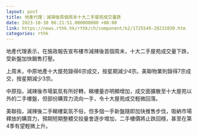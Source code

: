 ```yaml
---
layout: post
title: 地產代理：減辣後首個周末十大二手屋苑成交量跌
date: 2023-10-30 06:21:51.000000000 +08:00
link: https://news.rthk.hk/rthk/ch/component/k2/1725549-20231030.htm
categories: rthk
---
```


地產代理表示，在施政報告宣布樓市減辣後首個周末，十大二手屋苑成交量下跌，受新盤加快銷售打壓。

上周末，中原地產十大屋苑錄得6宗成交，按星期減少4宗。美聯物業則錄得7宗成交，按星期減少3宗。

中原指，減辣後市場氣氛有所好轉，睇樓量亦明顯增加，成交面擴散至十大屋苑以外的二手樓盤，但部份購買力流向一手，令十大屋苑成交輕微回落。

美聯指，減辣後二手睇樓氣氛不俗，但多個一手新盤隨即加快推售步伐，吸納市場釋放的購買力，預期短期整體交投量會逐步增加，二手樓價將止跌回穩，甚至在第4季有望輕微上升。
